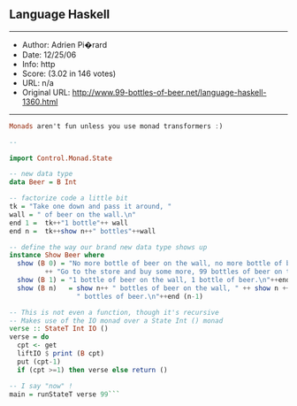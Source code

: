 
## Language Haskell ##
---
- Author: Adrien Pi�rard
- Date: 12/25/06
- Info: http
- Score:  (3.02 in 146 votes)
- URL: n/a
- Original URL: http://www.99-bottles-of-beer.net/language-haskell-1360.html
---

```Haskell isn't fun unless you use monads.
Monads aren't fun unless you use monad transformers :)

-- 

import Control.Monad.State

-- new data type
data Beer = B Int

-- factorize code a little bit
tk = "Take one down and pass it around, "
wall = " of beer on the wall.\n"
end 1 =  tk++"1 bottle"++ wall
end n =  tk++show n++" bottles"++wall

-- define the way our brand new data type shows up 
instance Show Beer where
  show (B 0) = "No more bottle of beer on the wall, no more bottle of beer.\n"
         ++ "Go to the store and buy some more, 99 bottles of beer on the wall."
  show (B 1) = "1 bottle of beer on the wall, 1 bottle of beer.\n"++end 0
  show (B n)   = show n++ " bottles of beer on the wall, " ++ show n ++
                 " bottles of beer.\n"++end (n-1)

-- This is not even a function, though it's recursive
-- Makes use of the IO monad over a State Int () monad
verse :: StateT Int IO ()
verse = do
  cpt <- get
  liftIO $ print (B cpt)
  put (cpt-1)
  if (cpt >=1) then verse else return ()

-- I say "now" !
main = runStateT verse 99```